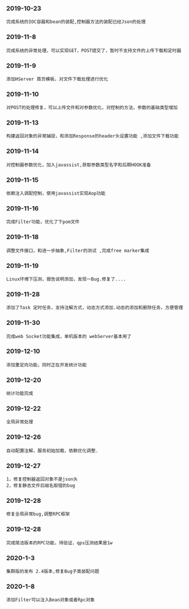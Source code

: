 
### 2019-10-23
    完成系统的IOC容器和bean的装配,控制器方法的装配已经Json的处理

### 2019-11-8
    完成系统的异常处理，可以实现GET，POST提交了，暂时不支持文件的上传下载和定时器
    
### 2019-11-9
    添加HServer 首页模板，对文件下载处理进行优化
    
### 2019-11-10
    对POST的处理修复，可以上传文件和对参数优化，对控制的方法，参数的基础类型增加

### 2019-11-13        
    构建返回对象的异常捕捉，和添加Response的header头设置功能 ,添加文件下载功能
    
### 2019-11-14
    对控制器参数优化，加入javassist,获取参数类型名字和后期HOOK准备      

### 2019-11-15
    依赖注入调配控制，使用javassist实现Aop功能 
    
### 2019-11-16
    完成Filter功能，优化了下pom文件

### 2019-11-18
    调整文件接口，和进一步抽象,Filter的测试 ,完成free marker集成

### 2019-11-19
    Linux环境下压测，报告说明添加，发现一Bug.修复了....    

### 2019-11-28
    添加了Task 定时任务，支持注解方式，动态方式添加.动态的添加和删除任务，方便管理
    
### 2019-11-30
    完成web Socket功能集成，单机版本的 webServer基本用了        

### 2019-12-10
    添加重定向功能，同时正在开发统计功能
    
### 2019-12-20
    统计功能完成  
            
### 2019-12-22
    全局异常处理        
            
### 2019-12-26
    自动配置注解，服务初始加载，依赖优化调整.
    
### 2019-12-27
    1，修复控制器返回对象不是json头
    2，修复静态文件后缀名取错的bug
    
### 2019-12-28
    修复全局异常bug,调整RPC框架      

### 2019-12-28
    完成简洁版本的RPC功能，待验证，qps压测结果是1w
    
### 2020-1-3
    集群版的发布 2.4版本,修复Bug子类装配问题      

### 2020-1-8
    添加Filter可以注入Bean对象或者Rpc对象             